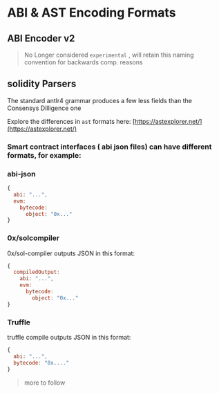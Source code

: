 # ABI & AST Encoding Formats

## ABI Encoder v2

> No Longer considered `experimental` , will retain this naming convention for backwards comp. reasons

## solidity Parsers 

The standard antlr4 grammar produces a few less fields than the Consensys Dilligence one 

Explore the differences in `ast` formats here: [https://astexplorer.net/](https://astexplorer.net/)

### Smart contract interfaces ( abi json files) can have different formats, for example:


### abi-json
```js
{
  abi: "...",
  evm:
    bytecode:
      object: "0x..."
}
```

### 0x/solcompiler

0x/sol-compiler outputs JSON in this format:
```js
{
  compiledOutput:
    abi: "...",
    evm:
      bytecode:
        object: "0x..."
}
```
### Truffle 
truffle compile outputs JSON in this format:
```js
{
  abi: "...",
  bytecode: "0x...."
}
```

> more to follow
